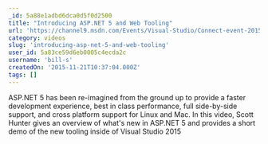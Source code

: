 ```yaml
---
_id: 5a88e1adbd6dca0d5f0d2500
title: "Introducing ASP.NET 5 and Web Tooling"
url: 'https://channel9.msdn.com/Events/Visual-Studio/Connect-event-2015/100'
category: videos
slug: 'introducing-asp-net-5-and-web-tooling'
user_id: 5a83ce59d6eb0005c4ecda2c
username: 'bill-s'
createdOn: '2015-11-21T10:37:04.000Z'
tags: []
---
```


ASP.NET 5 has been re-imagined from the ground up to provide a faster development experience, best in class performance, full side-by-side support, and cross platform support for Linux and Mac. In this video, Scott Hunter gives an overview of what's new in ASP.NET 5 and provides a short demo of the new tooling inside of Visual Studio 2015
